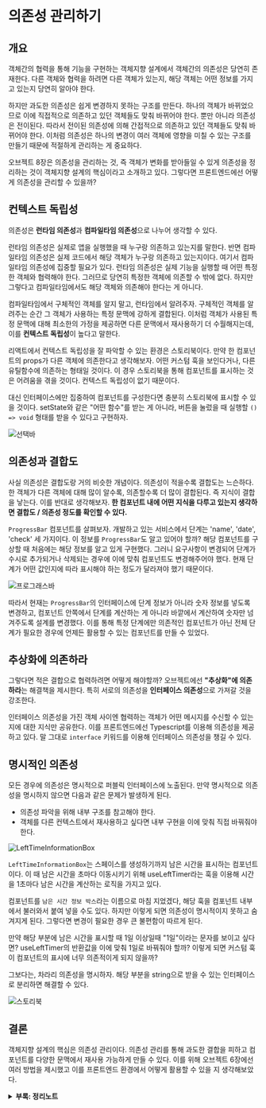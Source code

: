 # 의존성 관리하기

## 개요

객체간의 협력을 통해 기능을 구현하는 객체지향 설계에서 객체간의 의존성은 당연히 존재한다. 다른 객체와 협력을 하려면 다른 객체가 있는지, 해당 객체는 어떤 정보를 가지고 있는지 당연히 알아야 한다.

하지만 과도한 의존성은 쉽게 변경하지 못하는 구조를 만든다. 하나의 객체가 바뀌었으므로 이에 직접적으로 의존하고 있던 객체들도 맞춰 바뀌어야 한다. 뿐만 아니라 의존성은 전이된다. 따라서 전이된 의존성에 의해 간접적으로 의존하고 있던 객체들도 맞춰 바뀌어야 한다. 이처럼 의존성은 하나의 변경이 여러 객체에 영향을 미칠 수 있는 구조를 만들기 때문에 적절하게 관리하는 게 중요하다.

오브젝트 8장은 의존성을 관리하는 것, 즉 객체가 변화를 받아들일 수 있게 의존성을 정리하는 것이 객체지향 설계의 핵심이라고 소개하고 있다. 그렇다면 프론트엔드에선 어떻게 의존성을 관리할 수 있을까?

## 컨텍스트 독립성

의존성은 **런타임 의존성**과 **컴파일타임 의존성**으로 나누어 생각할 수 있다.

런타임 의존성은 실제로 앱을 실행했을 때 누구랑 의존하고 있는지를 말한다. 반면 컴파일타임 의존성은 실제 코드에서 해당 객체가 누구랑 의존하고 있는지이다. 여기서 컴파일타임 의존성에 집중할 필요가 있다. 런타임 의존성은 실제 기능을 실행할 때 어떤 특정한 객체와 협력해야 한다. 그러므로 당연히 특정한 객체에 의존할 수 밖에 없다. 하지만 그렇다고 컴파일타임에서도 해당 객체와 의존해야 한다는 게 아니다.

컴파일타임에서 구체적인 객체를 알지 말고, 런타임에서 알려주자. 구체적인 객체를 알려주는 순간 그 객체가 사용하는 특정 문맥에 강하게 결합된다. 이처럼 객체가 사용된 특정 문맥에 대해 최소한의 가정을 제공하면 다른 문맥에서 재사용하기 더 수월해지는데, 이를 **컨텍스트 독립성**이 높다고 말한다.

리액트에서 컨텍스트 독립성을 잘 파악할 수 있는 환경은 스토리북이다. 만약 한 컴포넌트의 props가 다른 객체에 의존한다고 생각해보자. 어떤 커스텀 훅을 보인다거나, 다른 유틸함수에 의존하는 형태일 것이다. 이 경우 스토리북을 통해 컴포넌트를 표시하는 것은 어려움을 겪을 것이다. 컨텍스트 독립성이 없기 때문이다.

대신 인터페이스에만 집중하여 컴포넌트를 구성한다면 충분히 스토리북에 표시할 수 있을 것이다. setState와 같은 "어떤 함수"를 받는 게 아니라, 버튼을 눌렀을 때 실행할 `() => void` 형태를 받을 수 있다고 구현하자.

![선택바](https://github.com/user-attachments/assets/46844903-1301-4e45-b5f9-b02d7bebc179)

## 의존성과 결합도

사실 의존성은 결합도랑 거의 비슷한 개념이다. 의존성이 적을수록 결합도는 느슨하다. 한 객체가 다른 객체에 대해 많이 알수록, 의존할수록 더 많이 결합된다. 즉 지식이 결합을 낳는다. 이를 반대로 생각해보자. **한 컴포넌트 내에 어떤 지식을 다루고 있는지 생각하면 결합도 / 의존성 정도를 확인할 수 있다.**

`ProgressBar` 컴포넌트를 살펴보자. 개발하고 있는 서비스에서 단계는 'name', 'date', 'check' 세 가지이다. 이 정보를 `ProgressBar`도 알고 있어야 할까? 해당 컴포넌트를 구상할 때 처음에는 해당 정보를 알고 있게 구현했다. 그러니 요구사항이 변경되어 단계가 수시로 추가되거나 삭제되는 경우에 이에 맞춰 컴포넌트도 변경해주어야 했다. 현재 단계가 어떤 값인지에 따라 표시해야 하는 정도가 달라져야 했기 때문이다.

![프로그래스바](https://github.com/user-attachments/assets/3b18af0d-cffb-41e3-bf15-6949badf2b54)

따라서 현재는 `ProgressBar`의 인터페이스에 단계 정보가 아니라 숫자 정보를 넣도록 변경하고, 컴포넌트 안쪽에서 단계를 계산하는 게 아니라 바깥에서 계산하여 숫자만 넘겨주도록 설계를 변경했다. 이를 통해 특정 단계에만 의존적인 컴포넌트가 아닌 전체 단계가 필요한 경우에 언제든 활용할 수 있는 컴포넌트를 만들 수 있었다.

## 추상화에 의존하라

그렇다면 적은 결합으로 협력하려면 어떻게 해야할까? 오브젝트에선 **"추상화"에 의존하라**는 해결책을 제시한다. 특히 서로의 의존성을 **인터페이스 의존성**으로 가져갈 것을 강조한다.

인터페이스 의존성을 가진 객체 사이엔 협력하는 객체가 어떤 메시지를 수신할 수 있는지에 대한 지식만 공유한다. 이를 프론트엔드에선 Typescript를 이용해 의존성을 제공하고 있다. 말 그대로 `interface` 키워드를 이용해 인터페이스 의존성을 챙길 수 있다.

## 명시적인 의존성

모든 경우에 의존성은 명시적으로 퍼블릭 인터페이스에 노출된다. 만약 명시적으로 의존성을 명시하지 않으면 다음과 같은 문제가 발생하게 된다.

- 의존성 파악을 위해 내부 구조를 참고해야 한다.
- 객체를 다른 컨텍스트에서 재사용하고 싶다면 내부 구현을 이에 맞춰 직접 바꿔줘야 한다.

![LeftTimeInformationBox](https://github.com/user-attachments/assets/bedcd4cb-2875-413b-bc91-90ac442e9917)

`LeftTimeInformationBox`는 스페이스를 생성하기까지 남은 시간을 표시하는 컴포넌트이다. 이 때 남은 시간을 초마다 이동시키기 위해 useLeftTimer라는 훅을 이용해 시간을 1초마다 남은 시간을 계산하는 로직을 가지고 있다.

컴포넌트를 `남은 시간 정보 박스`라는 이름으로 마침 지었겠다, 해당 훅을 컴포넌트 내부에서 불러와서 붙여 넣을 수도 있다. 하지만 이렇게 되면 의존성이 명시적이지 못하고 숨겨지게 된다. 그렇다면 변경이 필요한 경우 큰 불편함이 따르게 된다.

만약 해당 부분에 남은 시간을 표시할 때 1일 이상일때 "1일"이라는 문자를 보이고 싶다면? useLeftTimer의 반환값을 이에 맞춰 1일로 바꿔줘야 할까? 이렇게 되면 커스텀 훅이 컴포넌트의 표시에 너무 의존적이게 되지 않을까?

그보다는, 차라리 의존성을 명시하자. 해당 부분을 string으로 받을 수 있는 인터페이스로 분리하면 해결할 수 있다.

![스토리북](https://github.com/user-attachments/assets/e412e8c3-79c2-496a-b41b-84428c848c45)

## 결론

객체지향 설계의 핵심은 의존성 관리이다. 의존성 관리를 통해 과도한 결합을 피하고 컴포넌트를 다양한 문맥에서 재사용 가능하게 만들 수 있다. 이를 위해 오브젝트 6장에선 여러 방법을 제시했고 이를 프론트엔드 환경에서 어떻게 활용할 수 있을 지 생각해보았다.

<details><summary><b>부록: 정리노트</b></summary>

![정리노트](https://github.com/user-attachments/assets/b599f77e-6b2a-42d8-a328-c2dfa3d0b738)

</details>
